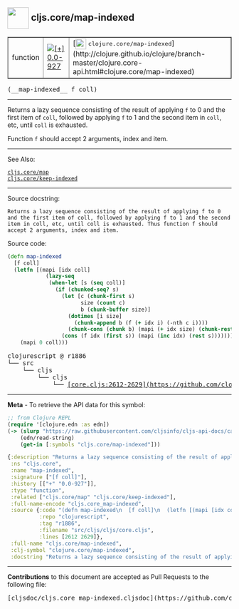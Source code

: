 ## <img width="48px" valign="middle" src="http://i.imgur.com/Hi20huC.png"> cljs.core/map-indexed

 <table border="1">
<tr>

<td>function</td>
<td><a href="https://github.com/cljsinfo/cljs-api-docs/tree/0.0-927"><img valign="middle" alt="[+] 0.0-927" src="https://img.shields.io/badge/+-0.0--927-lightgrey.svg"></a> </td>
<td>
[<img height="24px" valign="middle" src="http://i.imgur.com/1GjPKvB.png"> <samp>clojure.core/map-indexed</samp>](http://clojure.github.io/clojure/branch-master/clojure.core-api.html#clojure.core/map-indexed)
</td>
</tr>
</table>

 <samp>
(__map-indexed__ f coll)<br>
</samp>

---

Returns a lazy sequence consisting of the result of applying `f` to 0 and the
first item of `coll`, followed by applying `f` to 1 and the second item in
`coll`, etc, until `coll` is exhausted.

Function `f` should accept 2 arguments, index and item.

---


See Also:

[`cljs.core/map`](cljs.core_map.md)<br>
[`cljs.core/keep-indexed`](cljs.core_keep-indexed.md)<br>

---

Source docstring:

```
Returns a lazy sequence consisting of the result of applying f to 0
and the first item of coll, followed by applying f to 1 and the second
item in coll, etc, until coll is exhausted. Thus function f should
accept 2 arguments, index and item.
```

Source code:

```clj
(defn map-indexed
  [f coll]
  (letfn [(mapi [idx coll]
            (lazy-seq
             (when-let [s (seq coll)]
               (if (chunked-seq? s)
                 (let [c (chunk-first s)
                       size (count c)
                       b (chunk-buffer size)]
                   (dotimes [i size]
                     (chunk-append b (f (+ idx i) (-nth c i))))
                   (chunk-cons (chunk b) (mapi (+ idx size) (chunk-rest s))))
                 (cons (f idx (first s)) (mapi (inc idx) (rest s)))))))]
    (mapi 0 coll)))
```

 <pre>
clojurescript @ r1886
└── src
    └── cljs
        └── cljs
            └── <ins>[core.cljs:2612-2629](https://github.com/clojure/clojurescript/blob/r1886/src/cljs/cljs/core.cljs#L2612-L2629)</ins>
</pre>


---

__Meta__ - To retrieve the API data for this symbol:

```clj
;; from Clojure REPL
(require '[clojure.edn :as edn])
(-> (slurp "https://raw.githubusercontent.com/cljsinfo/cljs-api-docs/catalog/cljs-api.edn")
    (edn/read-string)
    (get-in [:symbols "cljs.core/map-indexed"]))
```

```clj
{:description "Returns a lazy sequence consisting of the result of applying `f` to 0 and the\nfirst item of `coll`, followed by applying `f` to 1 and the second item in\n`coll`, etc, until `coll` is exhausted.\n\nFunction `f` should accept 2 arguments, index and item.",
 :ns "cljs.core",
 :name "map-indexed",
 :signature ["[f coll]"],
 :history [["+" "0.0-927"]],
 :type "function",
 :related ["cljs.core/map" "cljs.core/keep-indexed"],
 :full-name-encode "cljs.core_map-indexed",
 :source {:code "(defn map-indexed\n  [f coll]\n  (letfn [(mapi [idx coll]\n            (lazy-seq\n             (when-let [s (seq coll)]\n               (if (chunked-seq? s)\n                 (let [c (chunk-first s)\n                       size (count c)\n                       b (chunk-buffer size)]\n                   (dotimes [i size]\n                     (chunk-append b (f (+ idx i) (-nth c i))))\n                   (chunk-cons (chunk b) (mapi (+ idx size) (chunk-rest s))))\n                 (cons (f idx (first s)) (mapi (inc idx) (rest s)))))))]\n    (mapi 0 coll)))",
          :repo "clojurescript",
          :tag "r1886",
          :filename "src/cljs/cljs/core.cljs",
          :lines [2612 2629]},
 :full-name "cljs.core/map-indexed",
 :clj-symbol "clojure.core/map-indexed",
 :docstring "Returns a lazy sequence consisting of the result of applying f to 0\nand the first item of coll, followed by applying f to 1 and the second\nitem in coll, etc, until coll is exhausted. Thus function f should\naccept 2 arguments, index and item."}

```

---

__Contributions__ to this document are accepted as Pull Requests to the following file:

 <pre>
[cljsdoc/cljs.core_map-indexed.cljsdoc](https://github.com/cljsinfo/cljs-api-docs/blob/master/cljsdoc/cljs.core_map-indexed.cljsdoc)
</pre>

